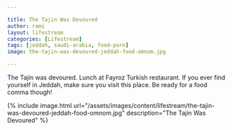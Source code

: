```yaml
---

title: The Tajin Was Devoured
author: rami
layout: lifestream 
categories: [Lifestream]
tags: [jeddah, saudi-arabia, food-porn]
image: the-tajin-was-devoured-jeddah-food-omnom.jpg

---
```


The Tajin was devoured. Lunch at Fayroz Turkish restaurant. If you ever find yourself in Jeddah, make sure you visit this place. Be ready for a food comma though!

{% include image.html url="/assets/images/content/lifestream/the-tajin-was-devoured-jeddah-food-omnom.jpg" description="The Tajin Was Devoured" %}
